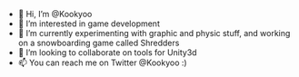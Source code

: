 - 👋 Hi, I’m @Kookyoo
- 👀 I’m interested in game development
- 🌱 I’m currently experimenting with graphic and physic stuff, and working on a snowboarding game called Shredders
- 💞️ I’m looking to collaborate on tools for Unity3d
- 📫 You can reach me on Twitter @Kookyoo :)

<!---
Kookyoo/Kookyoo is a ✨ special ✨ repository because its `README.md` (this file) appears on your GitHub profile.
You can click the Preview link to take a look at your changes.
--->
